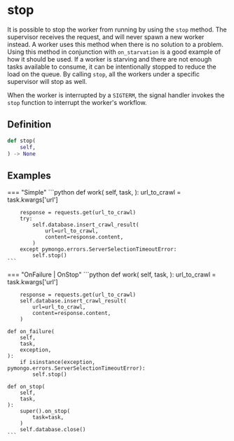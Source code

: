 # stop

It is possible to stop the worker from running by using the `stop` method. The supervisor receives the request, and will never spawn a new worker instead. A worker uses this method when there is no solution to a problem. Using this method in conjunction with `on_starvation` is a good example of how it should be used. If a worker is starving and there are not enough tasks available to consume, it can be intentionally stopped to reduce the load on the queue. By calling `stop`, all the workers under a specific supervisor will stop as well.

When the worker is interrupted by a `SIGTERM`, the signal handler invokes the `stop` function to interrupt the worker's workflow.


## Definition

```python
def stop(
    self,
) -> None
```


## Examples

=== "Simple"
    ```python
    def work(
        self,
        task,
    ):
        url_to_crawl = task.kwargs['url']

        response = requests.get(url_to_crawl)
        try:
            self.database.insert_crawl_result(
                url=url_to_crawl,
                content=response.content,
            )
        except pymongo.errors.ServerSelectionTimeoutError:
            self.stop()
    ```

=== "OnFailure | OnStop"
    ```python
    def work(
        self,
        task,
    ):
        url_to_crawl = task.kwargs['url']

        response = requests.get(url_to_crawl)
        self.database.insert_crawl_result(
            url=url_to_crawl,
            content=response.content,
        )

    def on_failure(
        self,
        task,
        exception,
    ):
        if isinstance(exception, pymongo.errors.ServerSelectionTimeoutError):
            self.stop()

    def on_stop(
        self,
        task,
    ):
        super().on_stop(
            task=task,
        )
        self.database.close()
    ```
